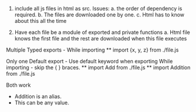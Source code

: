 1. include all js files in html as src.
    Issues: 
    a. the order of dependency is required.
    b. The files are downloaded one by one.
    c. Html has to know about this all the time

2. Have each file be a module of exported and private functions
    a. Html file knows the first file and the rest are downloaded 
       when this file executes




Multiple Typed exports - 
While importing
** import {x, y, z} from  ./file.js

Only one Default export - Use default keyword when exporting
While importing - skip the { } braces.
** import Add from ./file.js
** import Addition from ./file.js

Both work
- Addition is an alias.
- This can be any value.
